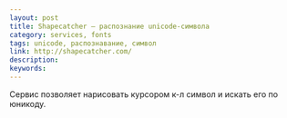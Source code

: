 ```yaml
---
layout: post
title: Shapecatcher — распознание unicode-символа
category: services, fonts
tags: unicode, распознавание, символ
link: http://shapecatcher.com/
description:
keywords:
---
```


<p>Сервис позволяет нарисовать курсором к-л символ и искать его по юникоду.</p>
